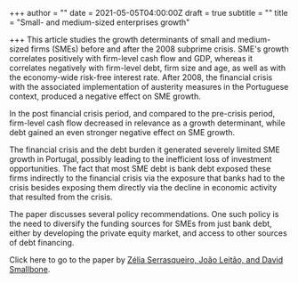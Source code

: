 +++
author = ""
date = 2021-05-05T04:00:00Z
draft = true
subtitle = ""
title = "Small- and medium-sized enterprises growth"

+++
This article studies the growth determinants of small and medium-sized firms (SMEs) before and after the 2008 subprime crisis. SME's growth correlates positively with firm-level cash flow and GDP, whereas it correlates negatively with firm-level debt, firm size and age, as well as with the economy-wide risk-free interest rate. After 2008, the financial crisis with the associated implementation of austerity measures in the Portuguese context, produced a negative effect on SME growth.

In the post financial crisis period, and compared to the pre-crisis period, firm-level cash flow decreased in relevance as a growth determinant, while debt gained an even stronger negative effect on SME growth.

The financial crisis and the debt burden it generated severely limited SME growth in Portugal, possibly leading to the inefficient loss of investment opportunities. The fact that most SME debt is bank debt exposed these firms indirectly to the financial crisis via the exposure that banks had to the crisis besides exposing them directly via the decline in economic activity that resulted from the crisis.

The paper discusses several policy recommendations. One such policy is the need to diversify the funding sources for SMEs from just bank debt, either by developing the private equity market, and access to other sources of debt financing.

Click here to go to the paper by [Zélia Serrasqueiro, João Leitão, and David Smallbone](https://www.cambridge.org/core/journals/journal-of-management-and-organization/article/small-and-mediumsized-enterprises-sme-growth-and-financing-sources-before-and-after-the-financial-crisis/63D375EA34832BAF044BD11BD147929B).